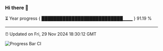 ### Hi there 👋

⏳ Year progress { ███████████████████████████▁▁▁ } 91.19 %

---

⏰ Updated on Fri, 29 Nov 2024 18:30:12 GMT

![Progress Bar CI](https://github.com/ZhaoGui/ZhaoGui/workflows/Progress%20Bar%20CI/badge.svg)
